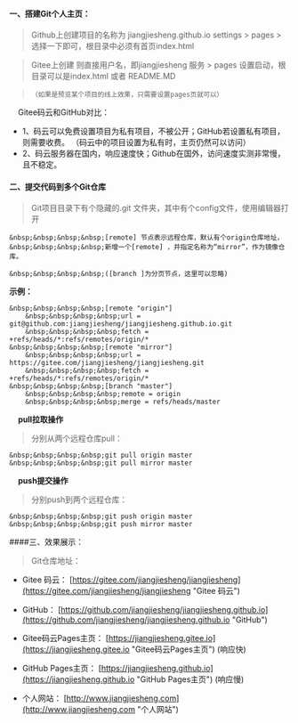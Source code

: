 #### 一、搭建Git个人主页：

> Github上创建项目的名称为 jiangjiesheng.github.io 
> settings > pages > 选择一下即可，根目录中必须有首页index.html

> Gitee上创建 则直接用户名，即jiangjiesheng
> 服务 > pages 设置启动，根目录可以是index.html 或者 README.MD

>     （如果是预览某个项目的线上效果，只需要设置pages页就可以）

&nbsp;&nbsp;&nbsp;&nbsp;Gitee码云和GitHub对比：
- 1、码云可以免费设置项目为私有项目，不被公开；GitHub若设置私有项目，则需要收费。
（码云中的项目设置为私有时，主页仍然可以访问）
- 2、码云服务器在国内，响应速度快；Github在国外，访问速度实测非常慢，且不稳定。
 

#### 二、提交代码到多个Git仓库

> Git项目目录下有个隐藏的.git 文件夹，其中有个config文件，使用编辑器打开

    &nbsp;&nbsp;&nbsp;&nbsp;[remote] 节点表示远程仓库，默认有个origin仓库地址，
	&nbsp;&nbsp;&nbsp;&nbsp;新增一个[remote] ，并指定名称为“mirror”，作为镜像仓库。
	
	&nbsp;&nbsp;&nbsp;&nbsp;([branch ]为分页节点，这里可以忽略)
	
**示例：**
```
&nbsp;&nbsp;&nbsp;&nbsp;[remote "origin"]
	&nbsp;&nbsp;&nbsp;&nbsp;url = git@github.com:jiangjiesheng/jiangjiesheng.github.io.git
	&nbsp;&nbsp;&nbsp;&nbsp;fetch = +refs/heads/*:refs/remotes/origin/*
&nbsp;&nbsp;&nbsp;&nbsp;[remote "mirror"]
	&nbsp;&nbsp;&nbsp;&nbsp;url = https://gitee.com/jiangjiesheng/jiangjiesheng.git
	&nbsp;&nbsp;&nbsp;&nbsp;fetch = +refs/heads/*:refs/remotes/origin/*
&nbsp;&nbsp;&nbsp;&nbsp;[branch "master"]
	&nbsp;&nbsp;&nbsp;&nbsp;remote = origin
	&nbsp;&nbsp;&nbsp;&nbsp;merge = refs/heads/master
```

&nbsp;&nbsp;&nbsp;&nbsp;**pull拉取操作**
> 分别从两个远程仓库pull：
```
&nbsp;&nbsp;&nbsp;&nbsp;git pull origin master 
&nbsp;&nbsp;&nbsp;&nbsp;git pull mirror master
```
&nbsp;&nbsp;&nbsp;&nbsp;**push提交操作**
> 分别push到两个远程仓库：
```
&nbsp;&nbsp;&nbsp;&nbsp;git push origin master 
&nbsp;&nbsp;&nbsp;&nbsp;git push mirror master
```
####三、效果展示：
> Git仓库地址：

- Gitee 码云： [https://gitee.com/jiangjiesheng/jiangjiesheng](https://gitee.com/jiangjiesheng/jiangjiesheng "Gitee 码云")
- GitHub： [https://github.com/jiangjiesheng/jiangjiesheng.github.io](https://github.com/jiangjiesheng/jiangjiesheng.github.io "GitHub") 

- Gitee码云Pages主页：  [https://jiangjiesheng.gitee.io](https://jiangjiesheng.gitee.io "Gitee码云Pages主页")   (响应快)
- GitHub Pages主页： [https://jiangjiesheng.github.io](https://jiangjiesheng.github.io "GitHub Pages主页")    (响应慢)

- 个人网站： [http://www.jiangjiesheng.com](http://www.jiangjiesheng.com "个人网站")